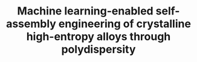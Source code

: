 ---
layout: page
permalink: /projects/hea
title: Machine learning-enabled self-assembly engineering of crystalline high-entropy alloys through polydispersity
description: HEA Project
nav: false
---